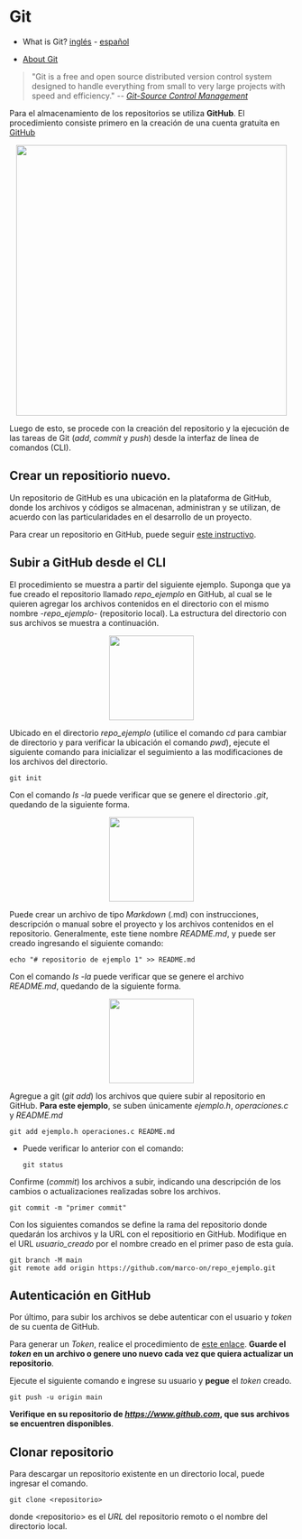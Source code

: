 # Git

- What is Git?
  [inglés](https://docs.microsoft.com/en-us/devops/develop/git/what-is-git) - [español](https://docs.microsoft.com/es-mx/devops/develop/git/what-is-git)

- [About Git](https://git-scm.com/about)

> "Git is a free and open source distributed version control system designed to handle everything from small to very large projects with speed and efficiency."
> -- <cite>[Git-Source Control Management](https://git-scm.com/)</cite>


Para el almacenamiento de los repositorios se utiliza **GitHub**. El procedimiento consiste primero en la creación de una cuenta gratuita en [GitHub](https://github.com/)

<p align="center">
  <img width="480" src="../images/github_sign_up.png">
</p>

Luego de esto, se procede con la creación del repositorio y la ejecución de las tareas de Git (_add_, _commit_ y _push_) desde la interfaz de línea de comandos (CLI).

## Crear un repositiorio nuevo.

Un repositorio de GitHub es una ubicación en la plataforma de GitHub, donde los archivos y códigos se almacenan, administran y se utilizan, de acuerdo con las particularidades en el desarrollo de un proyecto. 

Para crear un repositorio en GitHub, puede seguir [este instructivo](https://docs.github.com/es/repositories/creating-and-managing-repositories/creating-a-new-repository).

## Subir a GitHub desde el CLI

El procedimiento se muestra a partir del siguiente ejemplo. Suponga que ya fue creado el repositorio llamado _repo\_ejemplo_ en GitHub, al cual se le quieren agregar los archivos contenidos en el directorio con el mismo nombre -_repo\_ejemplo_- (repositorio local). La estructura del directorio con sus archivos se muestra a continuación.

<p align="center">
  <img width="150" src="../images/git_dir_ejemplo.png">
</p>

Ubicado en el directorio _repo\_ejemplo_ (utilice el comando _cd_ para cambiar de directorio y para verificar la ubicación el comando _pwd_), ejecute el siguiente comando para inicializar el seguimiento a las modificaciones de los archivos del directorio.
```
git init
```

Con el comando _ls -la_ puede verificar que se genere el directorio _.git_, quedando de la siguiente forma.

<p align="center">
  <img width="150" src="../images/git_dir_ejemplo2.png">
</p>

Puede crear un archivo de tipo _Markdown_ (.md) con instrucciones, descripción o manual sobre el proyecto y los archivos contenidos en el repositorio. Generalmente, este tiene nombre _README.md_, y puede ser creado ingresando el siguiente comando:

```
echo "# repositorio de ejemplo 1" >> README.md
```

Con el comando _ls -la_ puede verificar que se genere el archivo _README.md_, quedando de la siguiente forma.

<p align="center">
  <img width="150" src="../images/git_dir_ejemplo3.png">
</p>

Agregue a git (_git add_) los archivos que quiere subir al repositorio en GitHub. **Para este ejemplo**, se suben únicamente _ejemplo.h_, _operaciones.c_ y _README.md_

```
git add ejemplo.h operaciones.c README.md
```

* Puede verificar lo anterior con el comando:
	```
	git status
	```

Confirme (_commit_) los archivos a subir, indicando una descripción de los cambios o actualizaciones realizadas sobre los archivos.

```
git commit -m "primer commit"
```

Con los siguientes comandos se define la rama del repositorio donde quedarán los archivos y la URL con el repositiorio en GitHub. Modifique en el URL _usuario_creado_ por el nombre creado en el primer paso de esta guía.

```
git branch -M main
git remote add origin https://github.com/marco-on/repo_ejemplo.git
```

## Autenticación en GitHub

Por último, para subir los archivos se debe autenticar con el usuario y _token_ de su cuenta de GitHub.

Para generar un _Token_, realice el procedimiento de [este enlace](https://docs.github.com/es/authentication/keeping-your-account-and-data-secure/creating-a-personal-access-token). **Guarde el _token_ en un archivo o genere uno nuevo cada vez que quiera actualizar un repositorio**.

Ejecute el siguiente comando e ingrese su usuario y **pegue** el _token_ creado.

```
git push -u origin main
```

**Verifique en su repositorio de _https://www.github.com_, que sus archivos se encuentren disponibles**.

## Clonar repositorio

Para descargar un repositorio existente en un directorio local, puede ingresar el comando.

```
git clone <repositorio>
```
donde \<repositorio\> es el _URL_ del repositorio remoto o el nombre del directorio local.